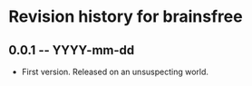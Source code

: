 # Revision history for brainsfree

## 0.0.1  -- YYYY-mm-dd

* First version. Released on an unsuspecting world.
